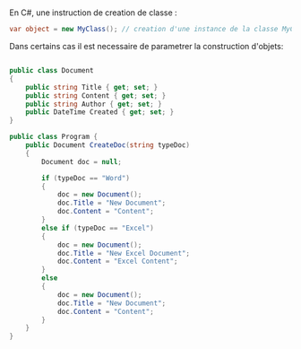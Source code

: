 #

En C#, une instruction de creation de classe :

```csharp
var object = new MyClass(); // creation d'une instance de la classe MyClass
```

Dans certains cas il est necessaire de parametrer la construction d'objets:

```csharp

public class Document
{
    public string Title { get; set; }
    public string Content { get; set; }
    public string Author { get; set; }
    public DateTime Created { get; set; }
}

public class Program {
    public Document CreateDoc(string typeDoc)
    {
        Document doc = null;

        if (typeDoc == "Word")
        {
            doc = new Document();
            doc.Title = "New Document";
            doc.Content = "Content";
        }
        else if (typeDoc == "Excel")
        {
            doc = new Document();
            doc.Title = "New Excel Document";
            doc.Content = "Excel Content";
        }
        else
        {
            doc = new Document();
            doc.Title = "New Document";
            doc.Content = "Content";
        }
    }
}

```
